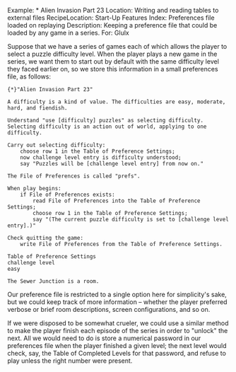 Example: * Alien Invasion Part 23
Location: Writing and reading tables to external files
RecipeLocation: Start-Up Features
Index: Preferences file loaded on replaying
Description: Keeping a preference file that could be loaded by any game in a series.
For: Glulx

  
Suppose that we have a series of games each of which allows the player to select a puzzle difficulty level. When the player plays a new game in the series, we want them to start out by default with the same difficulty level they faced earlier on, so we store this information in a small preferences file, as follows:

  

``` inform7
{*}"Alien Invasion Part 23"

A difficulty is a kind of value. The difficulties are easy, moderate, hard, and fiendish.

Understand "use [difficulty] puzzles" as selecting difficulty. Selecting difficulty is an action out of world, applying to one difficulty.

Carry out selecting difficulty:
	choose row 1 in the Table of Preference Settings;
	now challenge level entry is difficulty understood;
	say "Puzzles will be [challenge level entry] from now on."

The File of Preferences is called "prefs".

When play begins:
	if File of Preferences exists:
		read File of Preferences into the Table of Preference Settings;
		choose row 1 in the Table of Preference Settings;
		say "(The current puzzle difficulty is set to [challenge level entry].)"

Check quitting the game:
	write File of Preferences from the Table of Preference Settings.

Table of Preference Settings
challenge level
easy

The Sewer Junction is a room.
```

  
Our preference file is restricted to a single option here for simplicity's sake, but we could keep track of more information – whether the player preferred verbose or brief room descriptions, screen configurations, and so on.

  
If we were disposed to be somewhat crueler, we could use a similar method to make the player finish each episode of the series in order to "unlock" the next. All we would need to do is store a numerical password in our preferences file when the player finished a given level; the next level would check, say, the Table of Completed Levels for that password, and refuse to play unless the right number were present.

